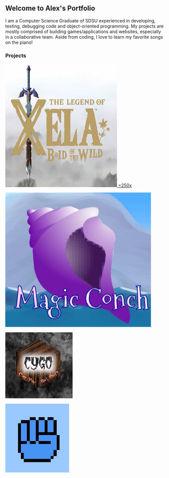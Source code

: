 ## Welcome to Alex's Portfolio

I am a Computer Science Graduate of SDSU experienced in developing, testing, debugging code and object-oriented programming. My projects are mostly comprised of building games/applications and websites, especially in a collaborative team. Aside from coding, I love to learn my favorite songs on the piano!

### Projects

[![Legend Of Xela](https://github.com/agiang96/agiang96.github.io/blob/master/images/lox.JPG) =250x](https://agiang96.github.io/LegendOfXela)

[![Magic Conch](https://github.com/agiang96/agiang96.github.io/blob/master/images/mc.JPG)](https://agiang96.github.io/MagicConch)

[![Can You Get Out?](https://github.com/agiang96/agiang96.github.io/blob/master/images/cygo.JPG )](https://agiang96.github.io/CYGO)

[![Rock Paper Scissors Inverted](https://github.com/agiang96/agiang96.github.io/blob/master/images/rpsi.JPG)](https://agiang96.github.io/RPSI)

